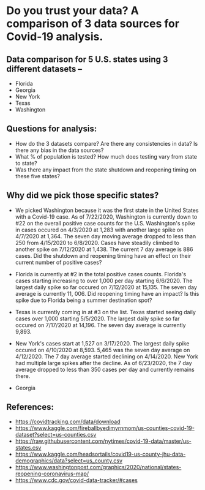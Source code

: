 # Do you trust your data?  A comparison of 3 data sources for Covid-19 analysis.

## Data comparison for 5 U.S. states using 3 different datasets – 
* Florida
* Georgia
* New York
* Texas
* Washington 

## Questions for analysis:
* How do the 3 datasets compare?  Are there any consistencies in data?  Is there any bias in the data sources?
* What % of population is tested?  How much does testing vary from state to state?
* Was there any impact from the state shutdown and reopening timing on these five states?

## Why did we pick those specific states?
*  We picked Washington because it was the first state in the United States with a Covid-19 case.  As of 7/22/2020, Washington is currently down to #22 on the overall positive case counts for the U.S.  Washington's spike in cases occured on 4/3/2020 at 1,283 with another large spike on 4/7/2020 at 1,364.  The seven day moving average dropped to less than 250 from 4/15/2020 to 6/8/2020.  Cases have steadily climbed to another spike on 7/12/2020 at 1,438.  The current 7 day average is 886 cases.   Did the shutdown and reopening timing have an effect on their current number of positive cases? 
* Florida is currently at #2 in the total positive cases counts. Florida's cases starting increasing to over 1,000 per day starting 6/6/2020.  The largest daily spike so far occured on 7/12/2020 at 15,135.  The seven day average is currently 11, 006.  Did reopening timing have an impact?  Is this spike due to Florida being a summer destination spot?
* Texas is currently coming in at #3 on the list.  Texas started seeing daily cases over 1,000 starting 5/5/2020.  The largest daily spike so far occured on 7/17/2020 at 14,196.  The seven day average is currently 9,893.
* New York's cases start at 1,527 on 3/17/2020.  The largest daily spike occured on 4/10/2020 at 8,593.  5,465 was the seven day average on 4/12/2020.  The 7 day average started declining on 4/14/2020.  New York had multiple large spikes after the decline.  As of 6/23/2020, the 7 day average dropped to less than 350 cases per day and currently remains there.

* Georgia 



## References:
* https://covidtracking.com/data/download
* https://www.kaggle.com/fireballbyedimyrnmom/us-counties-covid-19-dataset?select=us-counties.csv
* https://raw.githubusercontent.com/nytimes/covid-19-data/master/us-states.csv
* https://www.kaggle.com/headsortails/covid19-us-county-jhu-data-demographics/data?select=us_county.csv
* https://www.washingtonpost.com/graphics/2020/national/states-reopening-coronavirus-map/
* https://www.cdc.gov/covid-data-tracker/#cases




